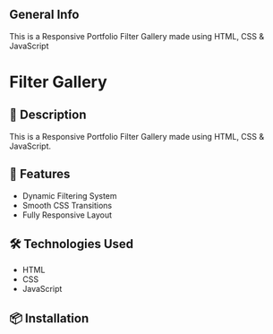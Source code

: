 ## General Info
This is a Responsive Portfolio Filter Gallery made using HTML, CSS & JavaScript 

# Filter Gallery

## 📝 Description

This is a Responsive Portfolio Filter Gallery made using HTML, CSS & JavaScript.

## 🚀 Features

- Dynamic Filtering System
- Smooth CSS Transitions
- Fully Responsive Layout

## 🛠️ Technologies Used

- HTML
- CSS
- JavaScript

## 📦 Installation
